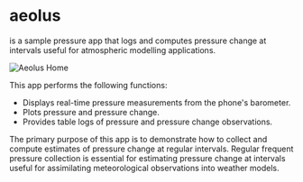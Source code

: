 # aeolus
is a sample pressure app that logs and computes pressure change at intervals useful for atmospheric modelling applications.

![Aeolus Home](http://www.atmos.washington.edu/~cmcnich/emailout2/aeolusmerge.png)

This app performs the following functions:
  - Displays real-time pressure measurements from the phone's barometer.
  - Plots pressure and pressure change.
  - Provides table logs of pressure and pressure change observations.

The primary purpose of this app is to demonstrate how to collect and compute estimates of 
pressure change at regular intervals. Regular frequent pressure collection is essential for estimating pressure change 
at intervals useful for assimilating meteorological observations into weather models. 
